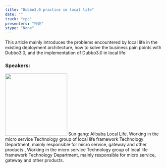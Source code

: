 ```yaml
---
title: "Dubbo3.0 practice in local life"
date: "" 
track: "rpc"
presenters: "孙刚"
stype: "None"
---
```

This article mainly introduces the problems encountered by local life in the existing deployment architecture, how to solve the business pain points with Dubbo3.0, and the implementation of Dubbo3.0 in local life
 ### Speakers: 
 <img src="images/speaker/1091.png" width="200" />
 Sun gang: Alibaba Local Life, Working in the micro service Technology group of local life framework Technology Department, mainly responsible for micro service, gateway and other products., Working in the micro service Technology group of local life framework Technology Department, mainly responsible for micro service, gateway and other products.
 